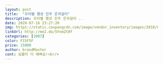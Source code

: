 ```yaml
---
layout: post 
title:  "꼬리별 행성 진주 은귀걸이" 
description: 꼬리별 행성 진주 은귀걸이 ..
date: 2020-07-16 23:27:20 
img: https://static.coupangcdn.com/image/vendor_inventory/images/2018/08/21/23/9/c9ea5a9b-47d2-43b3-97ba-f2cdd87c08cc.jpg 
linkUrl: http://me2.do/5YnmZt0f 
categories: [1007] 
color: F15F5F 
price: 15000 
author: brandMaster 
cont: 실물이 더 예뻐요!<br/> 
---
```

 